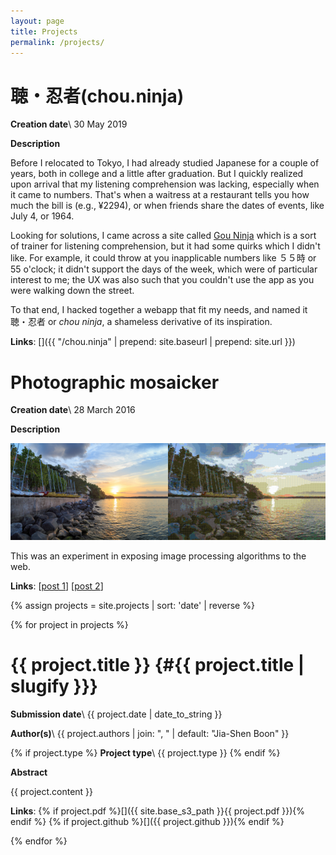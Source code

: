 ```yaml
---
layout: page
title: Projects
permalink: /projects/
---
```


聴・忍者(chou.ninja)
===

__Creation date__\\
30 May 2019

__Description__

Before I relocated to Tokyo, I had already studied Japanese for a couple of years, both in college and a little after graduation. But I quickly realized upon arrival that my listening comprehension was lacking, especially when it came to numbers. That's when a waitress at a restaurant tells you how much the bill is (e.g., ¥2294), or when friends share the dates of events, like July 4, or 1964.

Looking for solutions, I came across a site called [Gou Ninja](http://gou.ninja/) which is a sort of trainer for listening comprehension, but it had some quirks which I didn't like. For example, it could throw at you inapplicable numbers like ５５時 or 55 o'clock; it didn't support the days of the week, which were of particular interest to me; the UX was also such that you couldn't use the app as you were walking down the street.

To that end, I hacked together a webapp that fit my needs, and named it 聴・忍者 or _chou ninja_, a shameless derivative of its inspiration.

__Links__:
[<i class="fas fa-globe"></i>]({{ "/chou.ninja" | prepend: site.baseurl | prepend: site.url }})
[<i class="fab fa-github"></i>](https://github.com/boonjiashen/chou.ninja)

<div class="divider div-transparent"></div>

Photographic mosaicker
===

__Creation date__\\
28 March 2016

__Description__

<img src="/assets/sunset-640px.jpg" width="50%"><img src="/assets/sunset_mosaic-640px.png" width="50%">

This was an experiment in exposing image processing algorithms to the web.

__Links__:
[<i class="fab fa-github"></i>](https://github.com/boonjiashen/heroku_simple_image_processing)
[<i class="fab fa-github"></i>](https://github.com/boonjiashen/photomosaic-infra)
[[post 1](/2016/03/27/online-demo-of-photographic-mosaicker/)]
[[post 2](/2016/01/18/how-to-write-a-simple-photographic-mosaicker/)]

{% assign projects = site.projects | sort: 'date' | reverse %}

{% for project in projects %}

<div class="divider div-transparent"></div>

  {{ project.title }} {#{{ project.title | slugify }}}
===

  __Submission date__\\
  {{ project.date | date_to_string }}

  __Author(s)__\\
  {{ project.authors | join: ", " | default: "Jia-Shen Boon" }}

  {% if project.type %}
  __Project type__\\
  {{ project.type }}
  {% endif %}

  __Abstract__

  {{ project.content }}

  __Links__:
   {% if project.pdf %}[<i class="fas fa-file-pdf"></i>]({{ site.base_s3_path }}{{ project.pdf }}){% endif %}
   {% if project.github %}[<i class="fab fa-github"></i>]({{ project.github }}){% endif %}

{% endfor %}